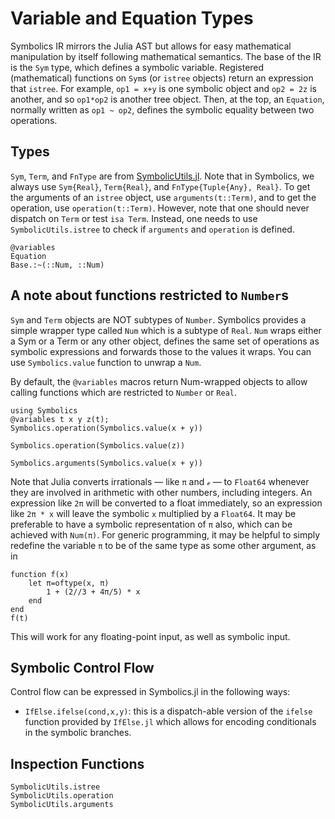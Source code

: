 # Variable and Equation Types

Symbolics IR mirrors the Julia AST but allows for easy mathematical
manipulation by itself following mathematical semantics. The base of the IR is
the `Sym` type, which defines a symbolic variable. Registered (mathematical)
functions on `Sym`s (or `istree` objects) return an expression that `istree`.
For example, `op1 = x+y` is one symbolic object and `op2 = 2z` is another, and
so `op1*op2` is another tree object. Then, at the top, an `Equation`, normally
written as `op1 ~ op2`, defines the symbolic equality between two operations.

## Types

`Sym`, `Term`, and `FnType` are from [SymbolicUtils.jl](https://juliasymbolics.github.io/SymbolicUtils.jl/api/). Note that in
Symbolics, we always use `Sym{Real}`, `Term{Real}`, and
`FnType{Tuple{Any}, Real}`. To get the arguments of an `istree` object, use
`arguments(t::Term)`, and to get the operation, use `operation(t::Term)`.
However, note that one should never dispatch on `Term` or test `isa Term`.
Instead, one needs to use `SymbolicUtils.istree` to check if `arguments` and
`operation` is defined.

```@docs
@variables
Equation
Base.:~(::Num, ::Num)
```

## A note about functions restricted to `Number`s

`Sym` and `Term` objects are NOT subtypes of `Number`. Symbolics provides
a simple wrapper type called `Num` which is a subtype of `Real`. `Num` wraps
either a Sym or a Term or any other object, defines the same set of operations
as symbolic expressions and forwards those to the values it wraps. You can use
`Symbolics.value` function to unwrap a `Num`.

By default, the `@variables` macros return Num-wrapped objects to allow
calling functions which are restricted to `Number` or `Real`.

```@example variables
using Symbolics
@variables t x y z(t);
Symbolics.operation(Symbolics.value(x + y))
```
```@example variables
Symbolics.operation(Symbolics.value(z))
```
```@example variables
Symbolics.arguments(Symbolics.value(x + y))
```

Note that Julia converts irrationals — like `π` and `ℯ` — to `Float64`
whenever they are involved in arithmetic with other numbers, including
integers.  An expression like `2π` will be converted to a float immediately,
so an expression like `2π * x` will leave the symbolic `x` multiplied by a
`Float64`.  It may be preferable to have a symbolic representation of `π`
also, which can be achieved with `Num(π)`.  For generic programming, it may be
helpful to simply redefine the variable `π` to be of the same type as some
other argument, as in
```@example variables
function f(x)
    let π=oftype(x, π)
        1 + (2//3 + 4π/5) * x
    end
end
f(t)
```
This will work for any floating-point input, as well as symbolic input.


## Symbolic Control Flow

Control flow can be expressed in Symbolics.jl in the following ways:

- `IfElse.ifelse(cond,x,y)`: this is a dispatch-able version of the `ifelse`
  function provided by `IfElse.jl` which allows for encoding conditionals in
  the symbolic branches.

## Inspection Functions

```@docs
SymbolicUtils.istree
SymbolicUtils.operation
SymbolicUtils.arguments
```

